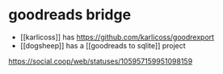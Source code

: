# goodreads bridge

- [[karlicoss]] has https://github.com/karlicoss/goodrexport
- [[dogsheep]] has a [[goodreads to sqlite]] project

https://social.coop/web/statuses/105957159951098159


